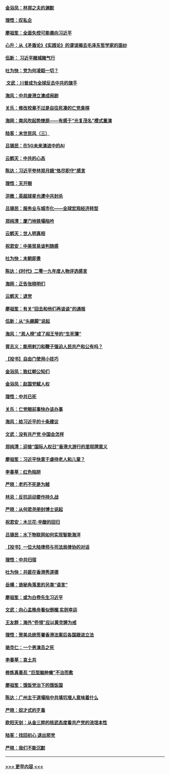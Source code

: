 #### [金浴凤：林郑之夫的渊默](../pages/nsc993/n11737735.md?t=12221944) 
#### [理悟：叹私企](../pages/nsc993/n11737715.md?t=12221944) 
#### [廖祖笙：全面失控可能袭向习近平](../pages/nsc993/n11737704.md?t=12221944) 
#### [心升：从《矛盾论》《实践论》的谬误揭去毛泽东哲学家的面纱](../pages/nsc993/n11736962.md?t=12221944) 
#### [伍新： 习近平赌城赌气行](../pages/nsc993/n11736929.md?t=12221944) 
#### [吐为快：党为何凌蹈一切？](../pages/nsc993/n11736915.md?t=12221944) 
#### [ 文武：川普成为全球反击中共的旗手](../pages/nsc993/n11736882.md?t=12221944) 
#### [海风：中共废港立澳成闹剧](../pages/nsc993/n11735857.md?t=12221944) 
#### [关乐：修改校章不过是自往死凑的亡党臭棋](../pages/nsc993/n11735097.md?t=12221944) 
#### [海网：南风吹起势燎原——有感于“光复茂名”模式重演](../pages/nsc993/n11732308.md?t=12221944) 
#### [陆客：末世民风（三）](../pages/nsc993/n11732211.md?t=12221944) 
#### [吕锡民：在5G未来演进中的AI](../pages/nsc993/n11730010.md?t=12221944) 
#### [云鹤天：中共的心态](../pages/nsc993/n11729906.md?t=12221944) 
#### [陈达：习近平夸林郑月娥“恪尽职守”感言](../pages/nsc993/n11729881.md?t=12221944) 
#### [理悟：天开眼](../pages/nsc993/n11729699.md?t=12221944) 
#### [洪微：英超球星也遭中共封杀](../pages/nsc993/n11727243.md?t=12221944) 
#### [吕锡民：服务业与城市化——全球宏观经济转型](../pages/nsc993/n11725845.md?t=12221944) 
#### [郑纯清：厦门地铁塌陷吟](../pages/nsc993/n11725813.md?t=12221944) 
#### [云鹤天：世人明真相](../pages/nsc993/n11725621.md?t=12221944) 
#### [祝君安：中美贸易谈判随感](../pages/nsc993/n11725609.md?t=12221944) 
#### [吐为快：末朝即景](../pages/nsc993/n11723365.md?t=12221944) 
#### [陈达：《时代》二零一九年度人物评选感言](../pages/nsc993/n11723337.md?t=12221944) 
#### [海网：正告张晓明们](../pages/nsc993/n11723228.md?t=12221944) 
#### [云鹤天：退党](../pages/nsc993/n11723056.md?t=12221944) 
#### [廖祖笙：有关“回去和他们再谈谈”的通报](../pages/nsc993/n11722442.md?t=12221944) 
#### [伍新：从“头踢脚”说起](../pages/nsc993/n11722429.md?t=12221944) 
#### [海风：“恶人榜”成了阎王爷的“生死簿”](../pages/nsc993/n11722272.md?t=12221944) 
#### [胥志义：能用剌刀和鞭子强迫人民共产和公有吗？](../pages/nsc993/n11720569.md?t=12221944) 
#### [【投书】自由门使用小技巧](../pages/nsc993/n11720180.md?t=12221944) 
#### [金浴凤：致红朝公知们](../pages/nsc993/n11720563.md?t=12221944) 
#### [金浴凤：赵国党赋人权](../pages/nsc993/n11720533.md?t=12221944) 
#### [理悟：中共已死](../pages/nsc993/n11720233.md?t=12221944) 
#### [关乐：亡党眼前事快办该办事](../pages/nsc993/n11719160.md?t=12221944) 
#### [海风：给习近平的十条建议](../pages/nsc993/n11717616.md?t=12221944) 
#### [文武：没有共产党 中国会怎样](../pages/nsc993/n11717584.md?t=12221944) 
#### [郑纯清：迎接“国际人权日”香港大游行的里程牌意义](../pages/nsc993/n11717417.md?t=12221944) 
#### [廖祖笙：习近平快意于虐待老人和儿童？](../pages/nsc993/n11715313.md?t=12221944) 
#### [李春草：红色陷阱](../pages/nsc993/n11715029.md?t=12221944) 
#### [严晓：老朽不死是为贼](../pages/nsc993/n11712910.md?t=12221944) 
#### [林忌：反抗运动要作持久战](../pages/nsc993/n11712623.md?t=12221944) 
#### [严晓：从何君尧册封博士说起](../pages/nsc993/n11712465.md?t=12221944) 
#### [祝君安：木兰花·辛酸的回归](../pages/nsc993/n11712381.md?t=12221944) 
#### [吕锡民：水下物联网如何实现智能海洋](../pages/nsc993/n11711158.md?t=12221944) 
#### [【投书】一位大陆律师与司法局律协的对话](../pages/nsc993/n11709675.md?t=12221944) 
#### [理悟：中共归宿](../pages/nsc993/n11710059.md?t=12221944) 
#### [吐为快：共匪在香港秀道德](../pages/nsc993/n11709979.md?t=12221944) 
#### [岳横：诡秘角落里的另类“语言”](../pages/nsc993/n11709792.md?t=12221944) 
#### [廖祖笙：或为白卷先生习近平](../pages/nsc993/n11708330.md?t=12221944) 
#### [文武：向心孟晚舟看似倒楣 实则幸运](../pages/nsc993/n11708236.md?t=12221944) 
#### [王友群：海外“侨领”应以黄克锵为戒](../pages/nsc993/n11706176.md?t=12221944) 
#### [理悟：贺美总统签署香港法案后各国跟进立法](../pages/nsc993/n11706853.md?t=12221944) 
#### [骆克仁：一个男演员之死](../pages/nsc993/n11706677.md?t=12221944) 
#### [李春草：哀土共](../pages/nsc993/n11706255.md?t=12221944) 
#### [修炼真善忍 “巨型脑肿瘤”不治而愈](../pages/nsc993/n11705340.md?t=12221944) 
#### [廖祖笙：饿饭党治下的饿饭国](../pages/nsc993/n11705085.md?t=12221944) 
#### [陈达：广州主干道塌陷中共填坑埋人意味着什么](../pages/nsc993/n11705046.md?t=12221944) 
#### [严晓：奴才式的歹毒](../pages/nsc993/n11704826.md?t=12221944) 
#### [欧阳天剑：从金三胖的核武态度看共产党的流氓本性](../pages/nsc993/n11702238.md?t=12221944) 
#### [陆客：找回初心 退出邪党](../pages/nsc993/n11702213.md?t=12221944) 
#### [严晓：我们不能沉默](../pages/nsc993/n11702110.md?t=12221944) 

----
#### [ >>> 更早内容 <<< ](../indexes/nsc993-earlier.md)
